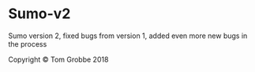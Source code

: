 # Sumo-v2
Sumo version 2, fixed bugs from version 1, added even more new bugs in the process

Copyright © Tom Grobbe 2018
